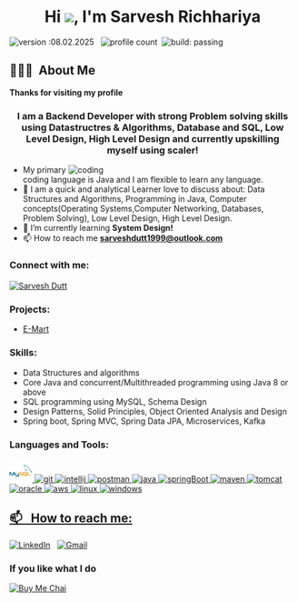   <h1 align="center">Hi <img src="https://raw.githubusercontent.com/MartinHeinz/MartinHeinz/master/wave.gif" width="30px">, I'm Sarvesh Richhariya</h1>

 
  ![version :08.02.2025](https://img.shields.io/badge/version-14.08.2021-informational) &nbsp;
  ![profile count](https://komarev.com/ghpvc/?username=sarveshdutt17feb&color=red)&nbsp;
  ![build: passing](https://img.shields.io/badge/build-passing-success)

  ## 👨🏻‍💻 &nbsp;About Me

<b>Thanks for visiting my profile</b>
<h3 align="center">I am a Backend Developer with strong Problem solving skills using Datastructres & Algorithms, Database and SQL, Low Level Design, High Level Design and currently upskilling myself using scaler!</h3>
<img align="right" alt="coding" width= "400" src="https://raw.githubusercontent.com/abhisheknaiidu/abhisheknaiidu/master/code.gif">
<!- https://raw.githubusercontent.com/abhisheknaiidu/abhisheknaiidu/master/code.gif ->
<!-- 
https://camo.githubusercontent.com/55b7cced822b1f0bd19a3b2f786554eccda448b9a518cf678bd6502b68141368/68747470733a2f2f6d6f62756c6f75732e73332e61702d736f7574682d312e616d617a6f6e6177732e636f6d2f5765622f696d616765732f6d6f62696c652f4865616465722f486972652d446576656c6f7065722d372e706e67
-->


- My primary coding language is Java and I am flexible to learn any language.
- 👀 I am a quick and analytical Learner love to discuss about: Data Structures and Algorithms, Programming in Java, Computer concepts(Operating Systems,Computer Networking, Databases, Problem Solving), Low Level Design, High Level Design.
- 🌱 I’m currently learning **System Design!**
- 📫 How to reach me **sarveshdutt1999@outlook.com** 
  

<h3 align="left">Connect with me:</h3>
<p align="left">
<a href="https://linkedin.com/in/sarvesh-dutt/" target="blank"><img align="center" src="https://raw.githubusercontent.com/rahuldkjain/github-profile-readme-generator/master/src/images/icons/Social/linked-in-alt.svg" alt="Sarvesh Dutt" height="30" width="40" /></a>
</p>

<h3 align="left">Projects: </h3>
<p align="left">
<ul>
  <li><a href="https://github.com/sarveshdutt17feb/EazyMart/tree/015ecbd6085d0f81ca7f921a5efcae02e5d73780/">E-Mart</a></li>
</ul>
</p>
<h3 align="left">Skills: </h3>
<p align="left">
<ul>
  <li>Data Structures and algorithms</li>
  <li>Core Java and concurrent/Multithreaded programming using Java 8 or above</li>
  <li>SQL programming using MySQL, Schema Design</li>
  <li>Design Patterns, Solid Principles, Object Oriented Analysis and Design</li>
  <li>Spring boot, Spring MVC, Spring Data JPA, Microservices, Kafka</li>
</ul>
</p>
<h3 align="left">Languages and Tools:</h3>
<p align="left"> 
            <a href="https://www.mysql.com/" target="_blank" rel="noreferrer"> <img
            src="https://raw.githubusercontent.com/devicons/devicon/master/icons/mysql/mysql-original-wordmark.svg"
            alt="mysql" width="40" height="40" /> </a> <a href="https://opencv.org/" target="_blank" rel="noreferrer">
            <a href="https://www.git.com/" target="_blank" rel="noreferrer"> <img
            src="https://user-images.githubusercontent.com/25181517/192108372-f71d70ac-7ae6-4c0d-8395-51d8870c2ef0.png"
            alt="git" width="40" height="40" /> </a> <a href="https://opencv.org/" target="_blank" rel="noreferrer">
            <a href="https://www.jetbrains.com/idea/" target="_blank" rel="noreferrer"> <img
            src="https://user-images.githubusercontent.com/25181517/192108890-200809d1-439c-4e23-90d3-b090cf9a4eea.png"
            alt="intellij" width="40" height="40" /> </a> <a href="https://opencv.org/" target="_blank" rel="noreferrer">
            <a href="https://www.postman.com" target="_blank" rel="noreferrer"> <img
            src="https://user-images.githubusercontent.com/25181517/192109061-e138ca71-337c-4019-8d42-4792fdaa7128.png"
            alt="postman" width="40" height="40" /> </a> <a href="https://opencv.org/" target="_blank" rel="noreferrer">
            <a href="https://www.java.com" target="_blank" rel="noreferrer"> <img
            src="https://user-images.githubusercontent.com/25181517/117201156-9a724800-adec-11eb-9a9d-3cd0f67da4bc.png"
            alt="java" width="40" height="40" /> </a> <a href="https://opencv.org/" target="_blank" rel="noreferrer">
            <a href="https://www.spring.com" target="_blank" rel="noreferrer"> <img
            src="https://user-images.githubusercontent.com/25181517/183891303-41f257f8-6b3d-487c-aa56-c497b880d0fb.png"
            alt="springBoot" width="40" height="40" /> </a> <a href="https://opencv.org/" target="_blank" rel="noreferrer">
            <a href="https://www.maven.org" target="_blank" rel="noreferrer"> <img
            src="https://user-images.githubusercontent.com/25181517/117207242-07d5a700-adf4-11eb-975e-be04e62b984b.png"
            alt="maven" width="40" height="40" /> </a> <a href="https://opencv.org/" target="_blank" rel="noreferrer">
            <a href="https://www.tomcat.com" target="_blank" rel="noreferrer"> <img
            src="https://user-images.githubusercontent.com/25181517/183894676-137319b5-1364-4b6a-ba4f-e9fc94ddc4aa.png"
            alt="tomcat" width="40" height="40" /> </a> <a href="https://opencv.org/" target="_blank" rel="noreferrer">
            <a href="https://www.oracle.com" target="_blank" rel="noreferrer"> <img
            src="https://user-images.githubusercontent.com/25181517/117208736-bdedc080-adf5-11eb-912f-61c7d43705f6.png"
            alt="oracle" width="40" height="40" /> </a> <a href="https://opencv.org/" target="_blank" rel="noreferrer">
            <a href="https://www.aws.com" target="_blank" rel="noreferrer"> <img
            src="https://user-images.githubusercontent.com/25181517/183896132-54262f2e-6d98-41e3-8888-e40ab5a17326.png"
            alt="aws" width="40" height="40" /> </a> <a href="https://opencv.org/" target="_blank" rel="noreferrer">
            <a href="https://www.linux.org" target="_blank" rel="noreferrer"> <img
            src="https://github.com/marwin1991/profile-technology-icons/assets/76662862/2481dc48-be6b-4ebb-9e8c-3b957efe69fa"
            alt="linux" width="40" height="40" /> </a> <a href="https://opencv.org/" target="_blank" rel="noreferrer">
            <a href="https://www.windows.com" target="_blank" rel="noreferrer"> <img
            src="https://user-images.githubusercontent.com/25181517/186884150-05e9ff6d-340e-4802-9533-2c3f02363ee3.png"
            alt="windows" width="40" height="40" /> </a> <a href="https://opencv.org/" target="_blank" rel="noreferrer">          
</p>


## 📫 &nbsp; How to reach me:
<a href="https://www.linkedin.com/in/sarvesh-dutt"><img alt="LinkedIn" src="https://img.shields.io/badge/linkedin%20-%230077B5.svg?&style=flat&logo=linkedin&logoColor=white"/></a> &nbsp;
<a href="mailto:sarveshdutt40@gmail.com"><img alt="Gmail" src="https://img.shields.io/badge/Gmail-D14836?style=flat&logo=gmail&logoColor=white" /></a> &nbsp;

### If you like what I do
<a href="https://buymeacoffee.com/sarveshdutt" target="_blank"><img src="https://cdn.buymeacoffee.com/buttons/v2/default-red.png" alt="Buy Me Chai" width="150" ></a>

<!---
sarveshdutt17feb/sarveshdutt17feb is a ✨ special ✨ repository because its `README.md` (this file) appears on your GitHub profile.
You can click the Preview link to take a look at your changes.
--->

